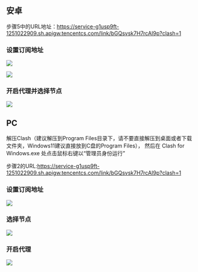 ## 安卓

步骤5中的URL地址：https://service-g1usp9ft-1251022909.sh.apigw.tencentcs.com/link/bGQsvsk7H7rcAI9p?clash=1

### 设置订阅地址
![](https://raw.githubusercontent.com/a812305914/PMP/main/img20230508135737.png)

![](https://raw.githubusercontent.com/a812305914/PMP/main/img20230508135758.png)

### 开启代理并选择节点
![](https://raw.githubusercontent.com/a812305914/PMP/main/img20230508135806.png)


## PC

解压Clash（建议解压到Program Files目录下，请不要直接解压到桌面或者下载文件夹，Windows11建议直接放到C盘的Program Files）， 然后在 Clash for Windows.exe 处点击鼠标右键以“管理员身份运行”

步骤2的URL:https://service-g1usp9ft-1251022909.sh.apigw.tencentcs.com/link/bGQsvsk7H7rcAI9p?clash=1

### 设置订阅地址
![](https://raw.githubusercontent.com/a812305914/PMP/main/img20230508141637.png)

### 选择节点
![](https://raw.githubusercontent.com/a812305914/PMP/main/img20230508141736.png)


### **开启代理**
![](https://raw.githubusercontent.com/a812305914/PMP/main/img20230508141724.png)
